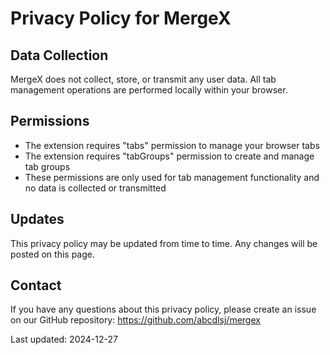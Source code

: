 # Privacy Policy for MergeX

## Data Collection
MergeX does not collect, store, or transmit any user data. All tab management operations are performed locally within your browser.

## Permissions
- The extension requires "tabs" permission to manage your browser tabs
- The extension requires "tabGroups" permission to create and manage tab groups
- These permissions are only used for tab management functionality and no data is collected or transmitted

## Updates
This privacy policy may be updated from time to time. Any changes will be posted on this page.

## Contact
If you have any questions about this privacy policy, please create an issue on our GitHub repository: https://github.com/abcdlsj/mergex

Last updated: 2024-12-27
